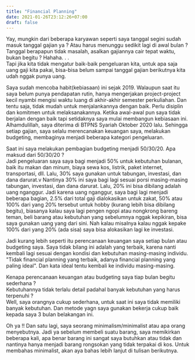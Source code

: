 ```yaml
---
title: "Financial Planning"
date: 2021-01-26T23:12:26+07:00
draft: false
---
```


Yay, mungkin dari beberapa karyawan seperti saya tanggal segini sudah masuk tanggal gajian ya ? Atau harus menunggu sedikit lagi di awal bulan ?  
Tanggal berapapun tidak masalah, asalkan gajiannya cair tepat waktu, bukan begitu ? Hahaha. . .  
Tapi jika kita tidak mengatur baik-baik pengeluaran kita, untuk apa saja uang gaji kita pakai, bisa-bisa belum sampai tanggal gajian berikutnya kita udah nggak punya uang.

Saya sudah mencoba habit(kebiasaan) ini sejak 2019. Walaupun saat itu saya belum punya pendapatan rutin, hanya mengerjakan project-project kecil nyambi mengisi waktu luang di akhir-akhir semester perkuliahan. Dan tentu saja, tidak mudah untuk menjalankannya dengan baik. Perlu disiplin dan komitmen untuk melaksanakannya. Ketika awal-awal pun saya tidak berjalan dengan baik tapi setidaknya saya mulai membangun kebiasaan ini. Alhamdulillah, saya diterima di BTPNS Syariah Oktober 2020 lalu. Sehingga setiap gajian, saya selalu merencanakan keuangan saya, melakukan budgeting, membaginya menjadi beberapa kategori pengeluaran.

Saat ini saya melakukan pembagian budgeting menjadi 50/30/20. Apa maksud dari 50/30/20 ?  
Jadi pengeluaran saya saya bagi menjadi 50% untuk kebutuhan bulanan, baik itu makan dan minum, biaya sewa kos, listrik, paket internet, transportasi, dll. Lalu, 30% saya gunakan untuk tabungan, investasi, dan dana darurat.v Nantinya 30% ini saya bagi lagi sesuai porsi masing-masing tabungan, investasi, dan dana darurat. Lalu, 20% ini bisa dibilang adalah uang nganggur. Jadi karena uang nganggur, saya bagi lagi menjadi beberapa bagian, 2.5% dari total gaji dialokasikan untuk zakat, 50% atau 100% dari yang 20% tersebut untuk hobby (kurang lebih bisa dibilang begitu), biasanya kalau saya lagi pengen ngopi atau nongkrong bareng teman, beli barang atau kebutuhan yang sebelumnya nggak kepikiran, bisa saya gunakan uang yang dari sini. Nah kalau misalnya kalau nggak kepake 100% dari yang 20% (ada sisa) saya bisa alokasikan lagi ke investasi.

Jadi kurang lebih seperti itu perencanaan keuangan saya setiap bulan atau budgeting saya. Saya tidak bilang ini adalah yang terbaik, karena nanti kembali lagi sesuai dengan kondisi dan kebutuhan masing-masing individu. "Tidak financial planning yang terbaik, adanya financial planning yang paling ideal". Dan kata ideal tentu kembali ke individu masing-masing.

Kenapa perencanaan keuangan atau budgeting saya tiap bulan begitu sederhana ?  
Kebutuhannya tidak terlalu detail padahal banyak kebutuhan yang harus terpenuhi ?  
Well, saya orangnya cukup sederhana, untuk saat ini saya tidak memiliki banyak kebutuhan. Dan metode yagn saya gunakan bekerja cukup baik kepada saya 3 bulan belakangan ini.

Oh ya !! Dan satu lagi, saya seorang minimalism/minimalist atau apa orang menyebutnya. Jadi ya sebelum membeli suatu barang, saya memikirkan beberapa kali, apa benar barang ini sangat saya butuhkan atau tidak dan nantinya hanya menjadi barang rongsokan yang tidak terpakai di kos. Untuk membahas minimalist, akan aya bahas lebih lanjut di tulisan berikutnya.